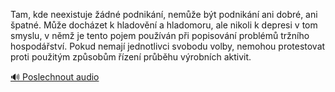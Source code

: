 
Tam, kde neexistuje žádné podnikání, nemůže být podnikání ani dobré, ani špatné. Může docházet k hladovění a hladomoru, ale nikoli k depresi v tom smyslu, v němž je tento pojem používán při popisování problémů tržního hospodářství. Pokud nemají jednotlivci svobodu volby, nemohou protestovat proti použitým způsobům řízení průběhu výrobních aktivit.

[🔊 Poslechnout audio](/data/7-paragraphs/audio/chapter_102/para_013-Tam-kde-neexistuje-dn-podnikn-neme-bt-po.mp3)
